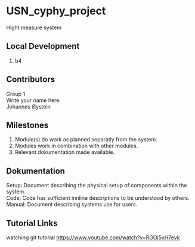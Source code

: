 # USN_cyphy_project

Hight measure system

## Local Development

1. b4

## Contributors

Group 1\
Write your name here.\
Johannes
Øystein

## Milestones

1. Module(s) do work as planned separatly from the system.
2. Modules work in combination with other modules.
3. Relevant dokumentation made available.

## Dokumentation
Setup: Document describing the physical setup of components within the system.\
Code: Code has sufficient innline descriptions to be understood by others.\
Manual: Document describing systems use for users.

## Tutorial Links

watching git tutorial https://www.youtube.com/watch?v=RGOj5yH7evk
